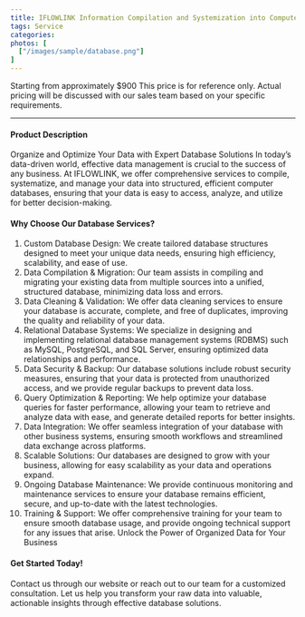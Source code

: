 ```yaml
---
title: IFLOWLINK Information Compilation and Systemization into Computer Databases
tags: Service
categories: 
photos: [
  ["/images/sample/database.png"]
] 
---
```


Starting from approximately $900
This price is for reference only. Actual pricing will be discussed with our sales team based on your specific requirements.

<!--more-->

---

#### Product Description
Organize and Optimize Your Data with Expert Database Solutions
In today’s data-driven world, effective data management is crucial to the success of any business. At IFLOWLINK, we offer comprehensive services to compile, systematize, and manage your data into structured, efficient computer databases, ensuring that your data is easy to access, analyze, and utilize for better decision-making.

#### Why Choose Our Database Services?
1. Custom Database Design:
We create tailored database structures designed to meet your unique data needs, ensuring high efficiency, scalability, and ease of use.
2. Data Compilation & Migration:
Our team assists in compiling and migrating your existing data from multiple sources into a unified, structured database, minimizing data loss and errors.
3. Data Cleaning & Validation:
We offer data cleaning services to ensure your database is accurate, complete, and free of duplicates, improving the quality and reliability of your data.
4. Relational Database Systems:
We specialize in designing and implementing relational database management systems (RDBMS) such as MySQL, PostgreSQL, and SQL Server, ensuring optimized data relationships and performance.
5. Data Security & Backup:
Our database solutions include robust security measures, ensuring that your data is protected from unauthorized access, and we provide regular backups to prevent data loss.
6. Query Optimization & Reporting:
We help optimize your database queries for faster performance, allowing your team to retrieve and analyze data with ease, and generate detailed reports for better insights.
7. Data Integration:
We offer seamless integration of your database with other business systems, ensuring smooth workflows and streamlined data exchange across platforms.
8. Scalable Solutions:
Our databases are designed to grow with your business, allowing for easy scalability as your data and operations expand.
9. Ongoing Database Maintenance:
We provide continuous monitoring and maintenance services to ensure your database remains efficient, secure, and up-to-date with the latest technologies.
10. Training & Support:
We offer comprehensive training for your team to ensure smooth database usage, and provide ongoing technical support for any issues that arise.
Unlock the Power of Organized Data for Your Business

#### Get Started Today!
Contact us through our website or reach out to our team for a customized consultation. Let us help you transform your raw data into valuable, actionable insights through effective database solutions.